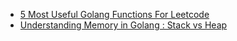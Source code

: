 - [5 Most Useful Golang Functions For Leetcode](https://medium.com/@contact.youjinkwon/5-most-useful-golang-functions-for-leetcode-a583264dfdd6)
- [Understanding Memory in Golang : Stack vs Heap](https://medium.com/@contact.youjinkwon/understanding-memory-in-golang-stack-vs-heap-32e16a931687)
